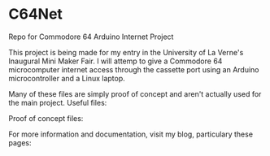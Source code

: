 # C64Net
Repo for Commodore 64 Arduino Internet Project

This project is being made for my entry in the University of La Verne's Inaugural Mini Maker Fair.
I will attemp to give a Commodore 64 microcomputer internet access through the cassette port using an Arduino microcontroller
and a Linux laptop.

Many of these files are simply proof of concept and aren't actually used for the main project.
Useful files:

Proof of concept files:


For more information and documentation, visit my blog, particulary these pages:
